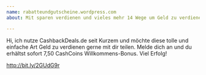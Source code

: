 ```yaml
---
name: rabatteundgutscheine.wordpress.com
about: Mit sparen verdienen und vieles mehr 14 Wege um Geld zu verdienen

---
```


Hi, ich nutze CashbackDeals.de seit Kurzem und möchte diese tolle und einfache Art Geld zu verdienen gerne mit dir teilen. Melde dich an und du erhältst sofort 7,50 CashCoins Willkommens-Bonus. Viel Erfolg!

http://bit.ly/2GUdG9r
